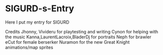 # SIGURD-s-Entry
Here I put my entry for SIGURD

Credits
Jhonny, Vivideru for playtesting and writing
Cynon for helping with the music
Kanna,LaurentLacroix,BladerDj for portraits
Neph for brawler
eCut for female berserker
Nuramon for the new Great Knight animations/map sprites
